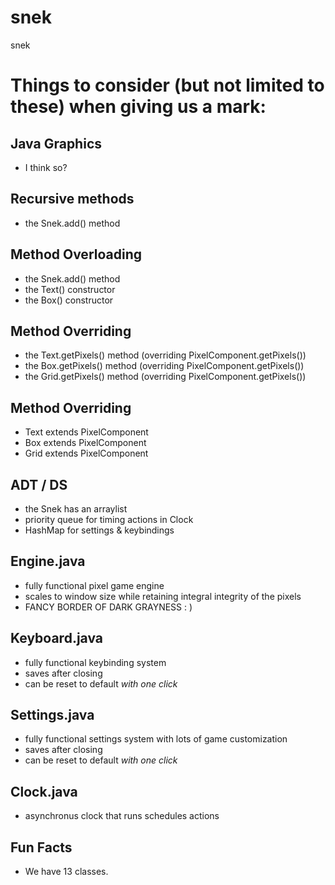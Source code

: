 # snek
snek

# Things to consider (but not limited to these) when giving us a mark:

## Java Graphics
- I think so?

## Recursive methods
- the Snek.add() method

## Method Overloading
- the Snek.add() method
- the Text() constructor
- the Box() constructor

## Method Overriding
- the Text.getPixels() method (overriding PixelComponent.getPixels())
- the Box.getPixels() method (overriding PixelComponent.getPixels())
- the Grid.getPixels() method (overriding PixelComponent.getPixels())

## Method Overriding
- Text extends PixelComponent
- Box extends PixelComponent
- Grid extends PixelComponent

## ADT / DS
- the Snek has an arraylist
- priority queue for timing actions in Clock
- HashMap for settings & keybindings

## Engine.java
- fully functional pixel game engine
- scales to window size while retaining integral integrity of the pixels
- FANCY BORDER OF DARK GRAYNESS : )

## Keyboard.java
- fully functional keybinding system
- saves after closing
- can be reset to default *with one click*

## Settings.java
- fully functional settings system with lots of game customization
- saves after closing
- can be reset to default *with one click*

## Clock.java
- asynchronus clock that runs schedules actions

## Fun Facts
- We have 13 classes.